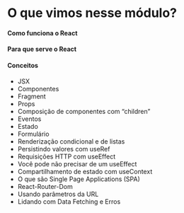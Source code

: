 # O que vimos nesse módulo?

#### Como funciona o React

#### Para que serve o React

#### Conceitos

-   JSX
-   Componentes
-   Fragment
-   Props
-   Composição de componentes com “children”
-   Eventos
-   Estado
-   Formulário
-   Renderização condicional e de listas
-   Persistindo valores com useRef
-   Requisições HTTP com useEffect
-   Você pode não precisar de um useEffect
-   Compartilhamento de estado com useContext
-   O que são Single Page Applications (SPA)
-   React-Router-Dom
-   Usando parâmetros da URL
-   Lidando com Data Fetching e Erros

